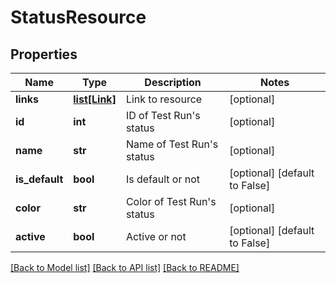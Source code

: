 # StatusResource

## Properties
Name | Type | Description | Notes
------------ | ------------- | ------------- | -------------
**links** | [**list[Link]**](Link.md) | Link to resource | [optional] 
**id** | **int** | ID of Test Run&#39;s status | [optional] 
**name** | **str** | Name of Test Run&#39;s status | [optional] 
**is_default** | **bool** | Is default or not | [optional] [default to False]
**color** | **str** | Color of Test Run&#39;s status | [optional] 
**active** | **bool** | Active or not | [optional] [default to False]

[[Back to Model list]](../README.md#documentation-for-models) [[Back to API list]](../README.md#documentation-for-api-endpoints) [[Back to README]](../README.md)


